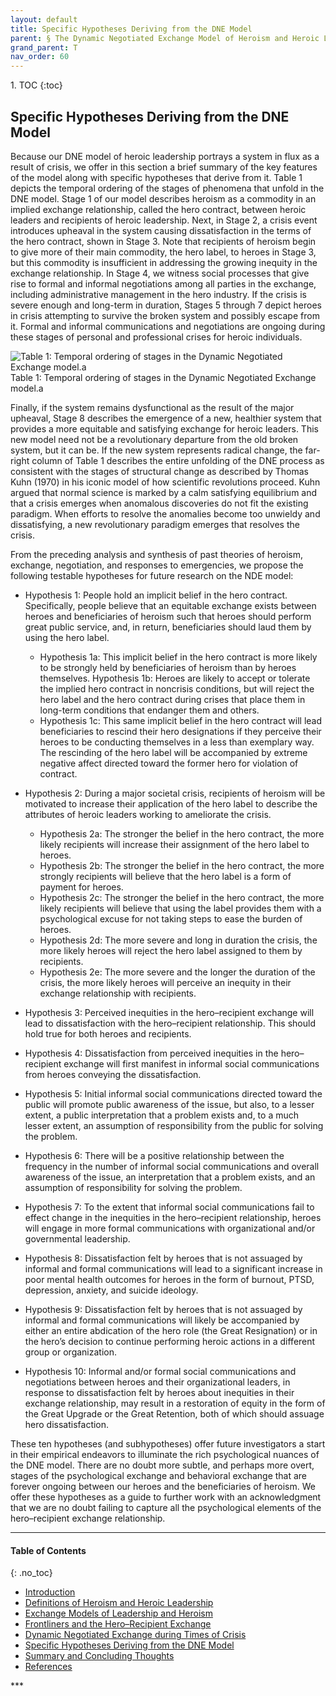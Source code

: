 ```yaml
---
layout: default
title: Specific Hypotheses Deriving from the DNE Model 
parent: § The Dynamic Negotiated Exchange Model of Heroism and Heroic Leadership - Lessons From the COVID-19 Pandemic  
grand_parent: T 
nav_order: 60
---
```

<style>
.dont-break-out {
  /* These are technically the same, but use both */
  overflow-wrap: break-word;
  word-wrap: break-word;

  -ms-word-break: break-all;
  /* This is the dangerous one in WebKit, as it breaks things wherever */
  word-break: break-all;
  /* Instead use this non-standard one: */
  word-break: break-word;
}
</style>

<div class="dont-break-out" markdown="1">
1. TOC
{:toc}

## Specific Hypotheses Deriving from the DNE Model 
Because our DNE model of heroic leadership portrays a system in flux as a result of crisis, we offer in this section a brief summary of the key features of the model along with specific hypotheses that derive from it. Table 1 depicts the temporal ordering of the stages of phenomena that unfold in the DNE model. Stage 1 of our model describes heroism as a commodity in an implied exchange relationship, called the hero contract, between heroic leaders and recipients of heroic leadership. Next, in Stage 2, a crisis event introduces upheaval in the system causing dissatisfaction in the terms of the hero contract, shown in Stage 3. Note that recipients of heroism begin to give more of their main commodity, the hero label, to heroes in Stage 3, but this commodity is insufficient in addressing the growing inequity in the exchange relationship. In Stage 4, we witness social processes that give rise to formal and informal negotiations among all parties in the exchange, including administrative management in the hero industry. If the crisis is severe enough and long-term in duration, Stages 5 through 7 depict heroes in crisis attempting to survive the broken system and possibly escape from it. Formal and informal communications and negotiations are ongoing during these stages of personal and professional crises for heroic individuals.


![Table 1: Temporal ordering of stages in the Dynamic Negotiated Exchange model.a](https://statics.bsafes.com/images/papers/the-dynamic-negotiated-exchange-model-of-heroism-and-heroic-leadership-lessons-from-the-covid-19-pandemic.png)
Table 1: Temporal ordering of stages in the Dynamic Negotiated Exchange model.a

Finally, if the system remains dysfunctional as the result of the major upheaval, Stage 8 describes the emergence of a new, healthier system that provides a more equitable and satisfying exchange for heroic leaders. This new model need not be a revolutionary departure from the old broken system, but it can be. If the new system represents radical change, the far-right column of Table 1 describes the entire unfolding of the DNE process as consistent with the stages of structural change as described by Thomas Kuhn (1970) in his iconic model of how scientific revolutions proceed. Kuhn argued that normal science is marked by a calm satisfying equilibrium and that a crisis emerges when anomalous discoveries do not fit the existing paradigm. When efforts to resolve the anomalies become too unwieldy and dissatisfying, a new revolutionary paradigm emerges that resolves the crisis.

From the preceding analysis and synthesis of past theories of heroism, exchange, negotiation, and responses to emergencies, we propose the following testable hypotheses for future research on the NDE model:

- Hypothesis 1: People hold an implicit belief in the hero contract. Specifically, people believe that an equitable exchange exists between heroes and beneficiaries of heroism such that heroes should perform great public service, and, in return, beneficiaries should laud them by using the hero label.
    - Hypothesis 1a: This implicit belief in the hero contract is more likely to be strongly held by beneficiaries of heroism than by heroes themselves.  Hypothesis 1b: Heroes are likely to accept or tolerate the implied hero contract in noncrisis conditions, but will reject the hero label and the hero contract during crises that place them in long-term conditions that endanger them and others.
    - Hypothesis 1c: This same implicit belief in the hero contract will lead beneficiaries to rescind their hero designations if they perceive their heroes to be conducting themselves in a less than exemplary way. The rescinding of the hero label will be accompanied by extreme negative affect directed toward the former hero for violation of contract.

- Hypothesis 2: During a major societal crisis, recipients of heroism will be motivated to increase their application of the hero label to describe the attributes of heroic leaders working to ameliorate the crisis.
    - Hypothesis 2a: The stronger the belief in the hero contract, the more likely recipients will increase their assignment of the hero label to heroes.
    - Hypothesis 2b: The stronger the belief in the hero contract, the more strongly recipients will believe that the hero label is a form of payment for heroes.
    - Hypothesis 2c: The stronger the belief in the hero contract, the more likely recipients will believe that using the label provides them with a psychological excuse for not taking steps to ease the burden of heroes.
    - Hypothesis 2d: The more severe and long in duration the crisis, the more likely heroes will reject the hero label assigned to them by recipients.
    - Hypothesis 2e: The more severe and the longer the duration of the crisis, the more likely heroes will perceive an inequity in their exchange relationship with recipients.

- Hypothesis 3: Perceived inequities in the hero–recipient exchange will lead to dissatisfaction with the hero–recipient relationship. This should hold true for both heroes and recipients.

- Hypothesis 4: Dissatisfaction from perceived inequities in the hero–recipient exchange will first manifest in informal social communications from heroes conveying the dissatisfaction.

- Hypothesis 5: Initial informal social communications directed toward the public will promote public awareness of the issue, but also, to a lesser extent, a public interpretation that a problem exists and, to a much lesser extent, an assumption of responsibility from the public for solving the problem.  

- Hypothesis 6: There will be a positive relationship between the frequency in the number of informal social communications and overall awareness of the issue, an interpretation that a problem exists, and an assumption of responsibility for solving the problem. 

- Hypothesis 7: To the extent that informal social communications fail to effect change in the inequities in the hero–recipient relationship, heroes will engage in more formal communications with organizational and/or governmental leadership.  

- Hypothesis 8: Dissatisfaction felt by heroes that is not assuaged by informal and formal communications will lead to a significant increase in poor mental health outcomes for heroes in the form of burnout, PTSD, depression, anxiety, and suicide ideology.  

- Hypothesis 9: Dissatisfaction felt by heroes that is not assuaged by informal and formal communications will likely be accompanied by either an entire abdication of the hero role (the Great Resignation) or in the hero’s decision to continue performing heroic actions in a different group or organization.  

- Hypothesis 10: Informal and/or formal social communications and negotiations between heroes and their organizational leaders, in response to dissatisfaction felt by heroes about inequities in their exchange relationship, may result in a restoration of equity in the form of the Great Upgrade or the Great Retention, both of which should assuage hero dissatisfaction.

These ten hypotheses (and subhypotheses) offer future investigators a start in their empirical endeavors to illuminate the rich psychological nuances of the DNE model. There are no doubt more subtle, and perhaps more overt, stages of the psychological exchange and behavioral exchange that are forever ongoing between our heroes and the beneficiaries of heroism. We offer these hypotheses as a guide to further work with an acknowledgment that we are no doubt failing to capture all the psychological elements of the hero–recipient exchange relationship. 

***
#### Table of Contents
{: .no_toc}

<ul><li> <a href="/docs/T/the-dynamic-negotiated-exchange-model-of-heroism-and-heroic-leadership-lessons-from-the-covid-19-pandemic-1/">Introduction</a></li><li> <a href="/docs/T/the-dynamic-negotiated-exchange-model-of-heroism-and-heroic-leadership-lessons-from-the-covid-19-pandemic-2/">Definitions of Heroism and Heroic Leadership</a></li><li> <a href="/docs/T/the-dynamic-negotiated-exchange-model-of-heroism-and-heroic-leadership-lessons-from-the-covid-19-pandemic-3/">Exchange Models of Leadership and Heroism</a></li><li> <a href="/docs/T/the-dynamic-negotiated-exchange-model-of-heroism-and-heroic-leadership-lessons-from-the-covid-19-pandemic-4/">Frontliners and the Hero–Recipient Exchange</a></li><li> <a href="/docs/T/the-dynamic-negotiated-exchange-model-of-heroism-and-heroic-leadership-lessons-from-the-covid-19-pandemic-5/">Dynamic Negotiated Exchange during Times of Crisis</a></li><li> <a href="/docs/T/the-dynamic-negotiated-exchange-model-of-heroism-and-heroic-leadership-lessons-from-the-covid-19-pandemic-6/">Specific Hypotheses Deriving from the DNE Model</a></li><li> <a href="/docs/T/the-dynamic-negotiated-exchange-model-of-heroism-and-heroic-leadership-lessons-from-the-covid-19-pandemic-7/">Summary and Concluding Thoughts</a></li><li> <a href="/docs/T/the-dynamic-negotiated-exchange-model-of-heroism-and-heroic-leadership-lessons-from-the-covid-19-pandemic-8/">References</a></li></ul>
***


</div>
